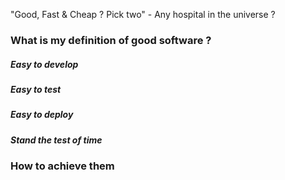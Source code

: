 "Good, Fast & Cheap ? Pick two" - Any hospital in the universe ?

### What is my definition of good software ?

##### Easy to develop

##### Easy to test

##### Easy to deploy

##### Stand the test of time

### How to achieve them 